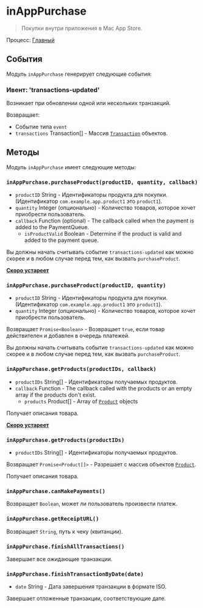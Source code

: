 # inAppPurchase

> Покупки внутри приложения в Mac App Store.

Процесс: [Главный](../glossary.md#main-process)

## События

Модуль `inAppPurchase` генерирует следующие события:

### Ивент: 'transactions-updated'

Возникает при обновлении одной или нескольких транзакций.

Возвращает:

* Событие типа `event`
* `transactions` Transaction[] - Массив [`Transaction`](structures/transaction.md) объектов.

## Методы

Модуль `inAppPurchase` имеет следующие методы:

### `inAppPurchase.purchaseProduct(productID, quantity, callback)`

* `productID` String - Идентификаторы продукта для покупки. (Идентификатор `com.example.app.product1` это `product1`).
* `quantity` Integer (опционально) - Количество товаров, которое хочет приобрести пользователь.
* `callback` Function (optional) - The callback called when the payment is added to the PaymentQueue.
  * `isProductValid` Boolean - Determine if the product is valid and added to the payment queue.

Вы должны начать считывать событие `transactions-updated` как можно скорее и в любом случае перед тем, как вызвать `purchaseProduct`.

**[Скоро устареет](modernization/promisification.md)**

### `inAppPurchase.purchaseProduct(productID, quantity)`

* `productID` String - Идентификаторы продукта для покупки. (Идентификатор `com.example.app.product1` это `product1`).
* `quantity` Integer (опционально) - Количество товаров, которое хочет приобрести пользователь.

Возвращает `Promise<Boolean>` - Возвращает `true`, если товар действителен и добавлен в очередь платежей.

Вы должны начать считывать событие `transactions-updated` как можно скорее и в любом случае перед тем, как вызвать `purchaseProduct`.

### `inAppPurchase.getProducts(productIDs, callback)`

* `productIDs` String[] - Идентификаторы получаемых продуктов.
* `callback` Function - The callback called with the products or an empty array if the products don't exist.
  * `products` Product[] - Array of [`Product`](structures/product.md) objects

Получает описания товара.

**[Скоро устареет](modernization/promisification.md)**

### `inAppPurchase.getProducts(productIDs)`

* `productIDs` String[] - Идентификаторы получаемых продуктов.

Возвращает `Promise<Product[]>` - Разрешает с массив объектов [`Product`](structures/product.md).

Получает описания товара.

### `inAppPurchase.canMakePayments()`

Возвращает `Boolean`, может ли пользователь произвести платеж.

### `inAppPurchase.getReceiptURL()`

Возвращает `String`, путь к чеку (квитанции).

### `inAppPurchase.finishAllTransactions()`

Завершает все ожидающие транзакции.

### `inAppPurchase.finishTransactionByDate(date)`

* `date` String - Дата завершения транзакции в формате ISO.

Завершает отложенные транзакции, соответствующие дате.
